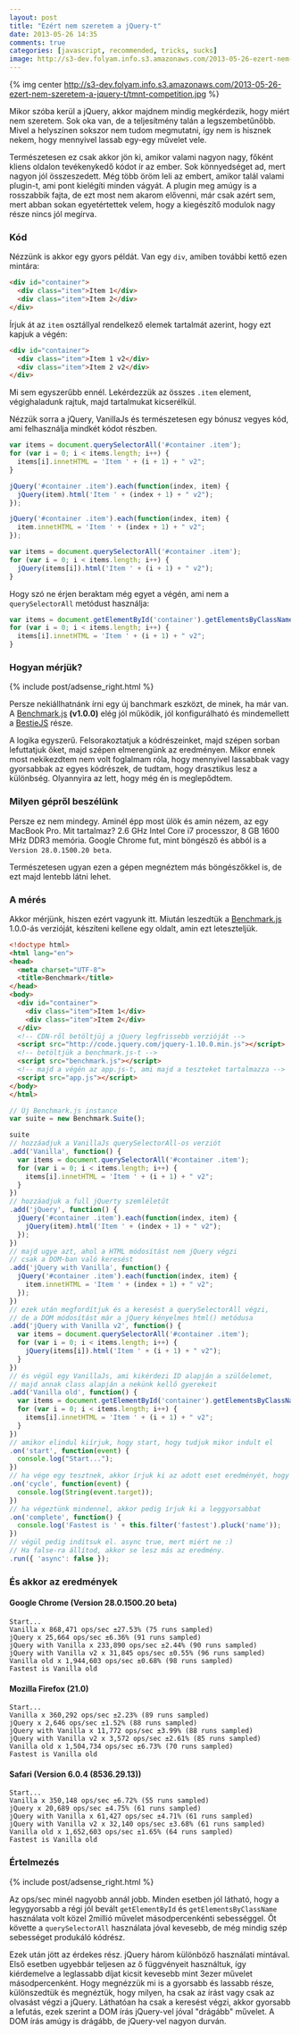 ```yaml
---
layout: post
title: "Ezért nem szeretem a jQuery-t"
date: 2013-05-26 14:35
comments: true
categories: [javascript, recommended, tricks, sucks]
image: http://s3-dev.folyam.info.s3.amazonaws.com/2013-05-26-ezert-nem-szeretem-a-jquery-t/tmnt-competition.jpg
---
```


{% img center http://s3-dev.folyam.info.s3.amazonaws.com/2013-05-26-ezert-nem-szeretem-a-jquery-t/tmnt-competition.jpg %}

Mikor szóba kerül a jQuery, akkor majdnem mindig megkérdezik, hogy miért nem szeretem.
Sok oka van, de a teljesítmény talán a legszembetűnőbb. Mivel a helyszínen sokszor nem
tudom megmutatni, így nem is hisznek nekem, hogy mennyivel lassab egy-egy művelet vele.

Természetesen ez csak akkor jön ki, amikor valami nagyon nagy, főként kliens oldalon
tevékenykedő kódot ír az ember. Sok könnyedséget ad, mert nagyon jól összeszedett.
Még több öröm leli az embert, amikor talál valami plugin-t, ami pont kielégíti minden
vágyát. A plugin meg amúgy is a rosszabbik fajta, de ezt most nem akarom elővenni, már
csak azért sem, mert abban sokan egyetértettek velem, hogy a kiegészítő modulok nagy
része nincs jól megírva.

<!-- more -->

### Kód

Nézzünk is akkor egy gyors példát. Van egy `div`, amiben további kettő ezen mintára:

``` html
<div id="container">
  <div class="item">Item 1</div>
  <div class="item">Item 2</div>
</div>
```

Írjuk át az `item` osztállyal rendelkező elemek tartalmát azerint, hogy ezt kapjuk a
végén:

``` html
<div id="container">
  <div class="item">Item 1 v2</div>
  <div class="item">Item 2 v2</div>
</div>
```

Mi sem egyszerűbb ennél. Lekérdezzük az összes `.item` element, végighaladunk rajtuk,
majd tartalmukat kicserélkül.

Nézzük sorra a jQuery, VanillaJs és természetesen egy bónusz vegyes kód, ami felhasználja
mindkét kódot részben.

``` javascript Vanilla
var items = document.querySelectorAll('#container .item');
for (var i = 0; i < items.length; i++) {
  items[i].innetHTML = 'Item ' + (i + 1) + " v2";
}
```

``` javascript jQuery
jQuery('#container .item').each(function(index, item) {
  jQuery(item).html('Item ' + (index + 1) + " v2");
});
```

``` javascript jQuery with Vanilla
jQuery('#container .item').each(function(index, item) {
  item.innetHTML = 'Item ' + (index + 1) + " v2";
});
```

``` javascript jQuery with Vanilla v2
var items = document.querySelectorAll('#container .item');
for (var i = 0; i < items.length; i++) {
  jQuery(items[i]).html('Item ' + (i + 1) + " v2");
}
```

Hogy szó ne érjen beraktam még egyet a végén, ami nem a `querySelectorAll` metódust
használja:

``` javascript Vanilla old
var items = document.getElementById('container').getElementsByClassName('item');
for (var i = 0; i < items.length; i++) {
  items[i].innetHTML = 'Item ' + (i + 1) + " v2";
}
```

### Hogyan mérjük?

{% include post/adsense_right.html %}

Persze nekiállhatnánk írni egy új banchmark eszközt, de minek, ha már van. A
[Benchmark.js](http://benchmarkjs.com/) __(v1.0.0)__ elég jól működik, jól konfigurálható
és mindemellett a [BestieJS](https://github.com/bestiejs) része.

A logika egyszerű. Felsorakoztatjuk a kódrészeinket, majd szépen sorban lefuttatjuk őket,
majd szépen elmerengünk az eredményen. Mikor ennek most nekikezdtem nem volt foglalmam
róla, hogy mennyivel lassabbak vagy gyorsabbak az egyes kódrészek, de tudtam, hogy
drasztikus lesz a különbség. Olyannyira az lett, hogy még én is meglepődtem.

### Milyen gépről beszélünk

Persze ez nem mindegy. Aminél épp most ülök és amin nézem, az egy MacBook Pro. Mit
tartalmaz? 2.6 GHz Intel Core i7 processzor, 8 GB 1600 MHz DDR3 memória. Google Chrome
fut, mint böngésző és abból is a `Version 28.0.1500.20 beta`.

Természetesen ugyan ezen a gépen megnéztem más böngészőkkel is, de ezt majd lentebb látni
lehet.

### A mérés

Akkor mérjünk, hiszen ezért vagyunk itt. Miután leszedtük a
[Benchmark.js](http://benchmarkjs.com/) 1.0.0-ás verzióját, készíteni kellene egy oldalt,
amin ezt leteszteljük.

``` html index.html
<!doctype html>
<html lang="en">
<head>
  <meta charset="UTF-8">
  <title>Benchmark</title>
</head>
<body>
  <div id="container">
    <div class="item">Item 1</div>
    <div class="item">Item 2</div>
  </div>
  <!-- CDN-ről betöltjüj a jQuery legfrissebb verzióját -->
  <script src="http://code.jquery.com/jquery-1.10.0.min.js"></script>
  <!-- betöltjük a benchmark.js-t -->
  <script src="benchmark.js"></script>
  <!-- majd a végén az app.js-t, ami majd a teszteket tartalmazza -->
  <script src="app.js"></script>
</body>
</html>
```

``` javascript app.js
// Új Benchmark.js instance
var suite = new Benchmark.Suite();

suite
// hozzáadjuk a VanillaJs querySelectorAll-os verziót
.add('Vanilla', function() {
  var items = document.querySelectorAll('#container .item');
  for (var i = 0; i < items.length; i++) {
    items[i].innetHTML = 'Item ' + (i + 1) + " v2";
  }
})
// hozzáadjuk a full jQuerty szemléletűt
.add('jQuery', function() {
  jQuery('#container .item').each(function(index, item) {
    jQuery(item).html('Item ' + (index + 1) + " v2");
  });
})
// majd ugye azt, ahol a HTML módosítást nem jQuery végzi
// csak a DOM-ban való keresést
.add('jQuery with Vanilla', function() {
  jQuery('#container .item').each(function(index, item) {
    item.innetHTML = 'Item ' + (index + 1) + " v2";
  });
})
// ezek után megfordítjuk és a keresést a querySelectorAll végzi,
// de a DOM módosítást már a jQuery kényelmes html() metódusa
.add('jQuery with Vanilla v2', function() {
  var items = document.querySelectorAll('#container .item');
  for (var i = 0; i < items.length; i++) {
    jQuery(items[i]).html('Item ' + (i + 1) + " v2");
  }
})
// és végül egy VanillaJs, ami kikérdezi ID alapján a szülőelemet,
// majd annak class alapján a nekünk kellő gyerekeit
.add('Vanilla old', function() {
  var items = document.getElementById('container').getElementsByClassName('item');
  for (var i = 0; i < items.length; i++) {
    items[i].innetHTML = 'Item ' + (i + 1) + " v2";
  }
})
// amikor elindul kiírjuk, hogy start, hogy tudjuk mikor indult el
.on('start', function(event) {
  console.log("Start...");
})
// ha vége egy tesztnek, akkor írjuk ki az adott eset eredményét, hogy lássuk
.on('cycle', function(event) {
  console.log(String(event.target));
})
// ha végeztünk mindennel, akkor pedig írjuk ki a leggyorsabbat
.on('complete', function() {
  console.log('Fastest is ' + this.filter('fastest').pluck('name'));
})
// végül pedig indítsuk el. async true, mert miért ne :)
// Ha false-ra állítod, akkor se lesz más az eredmény.
.run({ 'async': false });
```

### És akkor az eredmények

#### Google Chrome (Version 28.0.1500.20 beta)

```
Start...
Vanilla x 868,471 ops/sec ±27.53% (75 runs sampled)
jQuery x 25,664 ops/sec ±6.36% (91 runs sampled)
jQuery with Vanilla x 233,890 ops/sec ±2.44% (90 runs sampled)
jQuery with Vanilla v2 x 31,845 ops/sec ±0.55% (96 runs sampled)
Vanilla old x 1,944,603 ops/sec ±0.68% (98 runs sampled)
Fastest is Vanilla old
```

#### Mozilla Firefox (21.0)

```
Start...
Vanilla x 360,292 ops/sec ±2.23% (89 runs sampled)
jQuery x 2,646 ops/sec ±1.52% (88 runs sampled)
jQuery with Vanilla x 11,772 ops/sec ±3.99% (88 runs sampled)
jQuery with Vanilla v2 x 3,572 ops/sec ±2.61% (85 runs sampled)
Vanilla old x 1,504,734 ops/sec ±6.73% (70 runs sampled)
Fastest is Vanilla old
```

#### Safari (Version 6.0.4 (8536.29.13))

```
Start...
Vanilla x 350,148 ops/sec ±6.72% (55 runs sampled)
jQuery x 20,689 ops/sec ±4.75% (61 runs sampled)
jQuery with Vanilla x 61,427 ops/sec ±4.71% (61 runs sampled)
jQuery with Vanilla v2 x 32,140 ops/sec ±3.68% (61 runs sampled)
Vanilla old x 1,652,603 ops/sec ±1.65% (64 runs sampled)
Fastest is Vanilla old
```

### Értelmezés

{% include post/adsense_right.html %}

Az ops/sec minél nagyobb annál jobb. Minden esetben jól látható, hogy a legygyorsabb
a régi jól bevált `getElementById` és `getElementsByClassName` használata volt közel
2millió művelet másodpercenkénti sebességgel. Őt követte a `querySelectorAll` használata
jóval kevesebb, de még mindig szép sebességet produkáló kódrész.

Ezek után jött az érdekes rész. jQuery három különböző használati mintával. Első esetben
ugyebbár teljesen az ő függvényeit használtuk, így kiérdemelve a leglassabb díjat kicsit
kevesebb mint 3ezer művelet másodpercenként. Hogy megnézzük mi is a gyorsabb és lassabb
része, különszedtük és megnéztük, hogy milyen, ha csak az írást vagy csak az olvasást
végzi a jQuery. Láthatóan ha csak a keresést végzi, akkor gyorsabb a lefutás, ezek szerint
a DOM írás jQuery-vel jóval "drágább" művelet. A DOM írás amúgy is drágább, de jQuery-vel
nagyon durván.

